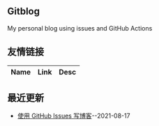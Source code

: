 ## Gitblog
My personal blog using issues and GitHub Actions
## 友情链接
| Name | Link | Desc | 
 | ---- | ---- | ---- |
## 最近更新
- [使用 GitHub Issues 写博客](https://github.com/phh95/gitblog/issues/1)--2021-08-17

